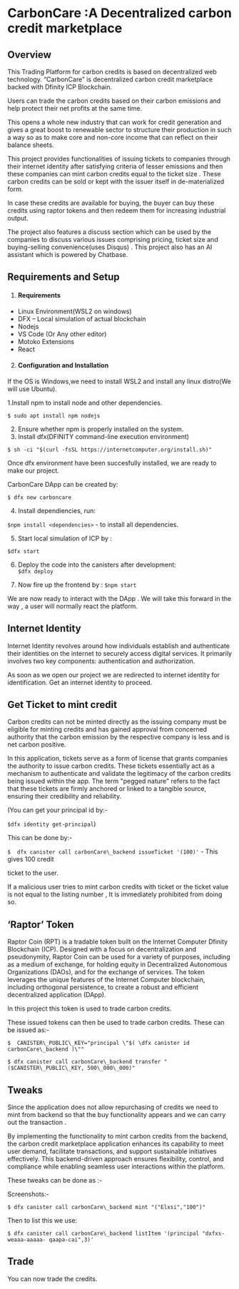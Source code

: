 # CarbonCare :A Decentralized carbon credit marketplace



## Overview

This Trading Platform for carbon credits is based on decentralized web technology. “CarbonCare”  is decentralized carbon credit marketplace backed with Dfinity ICP Blockchain. 

Users can trade the carbon credits based on their carbon emissions and help protect their net profits at the same time. 

This opens a whole new industry that can work for credit generation and gives a great boost to renewable sector to structure their production in such a way so as to make core and non-core income that can reflect on their balance sheets. 

This project provides functionalities of issuing tickets to companies through their internet identity after satisfying criteria of lesser emissions and then these companies can mint carbon credits equal to the ticket size . These carbon credits can be sold or kept with the issuer itself in de-materialized form. 

In case these credits are available for buying, the buyer can buy these credits using raptor tokens and then redeem them for increasing industrial output. 

The project also features a discuss section which can be used by the companies to discuss various issues comprising pricing, ticket size and buying-selling convenience(uses Disqus) . This project also has an AI assistant which is powered by Chatbase.



##  Requirements and Setup 

1. #### Requirements 

- Linux Environment(WSL2 on windows) 
- DFX – Local simulation of actual blockchain 
- Nodejs 
- VS Code (Or Any other editor) 
- Motoko Extensions 
- React

2. #### Configuration and Installation 

If the OS is Windows,we need to install WSL2 and install any linux distro(We will use Ubuntu).  

1.Install npm to install node and other dependencies.            

 `$ sudo apt install npm nodejs` 

2. Ensure whether npm is properly installed on the system. 
3. Install dfx(DFINITY command-line execution environment) 

`$ sh -ci "$(curl -fsSL https://internetcomputer.org/install.sh)"` 

Once dfx environment have been succesfully installed, we are ready to make our project. 

CarbonCare DApp can be created by:                            

`$ dfx new carboncare` 

4. Install dependiencies, run: 

`$npm install <dependencies>`  -         to install all dependencies. 

5. Start local simulation of ICP by : 

`$dfx start` 

6. Deploy the code into the canisters after development:  
`$dfx deploy` 

7. Now fire up the frontend by : 
`$npm start` 

We are now ready to interact with the DApp . We will take this forward in the way , a user will normally react the platform. 



##   Internet Identity 

Internet Identity revolves around how individuals establish and authenticate their identities on the internet to securely access digital services. It primarily involves two key components: authentication and authorization. 

 As soon as we open our project we are redirected to internet identity for identification. Get an internet identity to proceed.



## Get Ticket to mint credit

Carbon credits can not be minted directly as the issuing company must be eligible for minting credits and has gained approval from concerned authority that the carbon emission by the respective company is less and is net carbon positive. 

In this application, tickets serve as a form of license that grants companies the authority to issue carbon credits. These tickets essentially act as a mechanism to authenticate and validate the legitimacy of the carbon credits being issued within the app. The term "pegged nature" refers to the fact that these tickets are firmly anchored or linked to a tangible source, ensuring their credibility and reliability. 

(You can get your principal id by:-

`$dfx identity get-principal`)

This can be done by:-

`$  dfx canister call carbonCare\_backend issueTicket '(100)'` -  This gives 100 credit 

ticket to the user.

If a malicious user tries to mint carbon credits with ticket or the ticket value is not equal to the listing number , It is immediately prohibited from doing so. 



##  ‘Raptor’ Token

Raptor Coin (RPT) is a tradable token built on the Internet Computer Dfinity Blockchain (ICP). Designed with a focus on decentralization and pseudonymity, Raptor Coin can be used for a variety of purposes, including as a medium of exchange, for holding equity in Decentralized Autonomous Organizations (DAOs), and for the exchange of services. The token leverages the unique features of the Internet Computer blockchain, including orthogonal persistence, to create a robust and efficient decentralized application (DApp). 

In this project this token is used to trade carbon credits. 

These issued tokens can then be used to trade carbon credits. These can be issued as:- 

`$  CANISTER\_PUBLIC\_KEY="principal \"$( \dfx canister id carbonCare\_backend )\""` 

`$ dfx canister call carbonCare\_backend transfer "($CANISTER\_PUBLIC\_KEY, 500\_000\_000)"` 



## Tweaks

Since the application does not allow repurchasing of credits we need to mint from backend so that the buy functionality appears and we can carry out the transaction .

By  implementing  the  functionality  to  mint  carbon  credits  from  the  backend,  the  carbon  credit marketplace application enhances its capability to meet user demand, facilitate transactions, and support sustainable  initiatives  effectively.  This  backend-driven  approach  ensures  flexibility,  control,  and compliance while enabling seamless user interactions within the platform. 

These tweaks can be done as :- 

Screenshots:- 

`$ dfx canister call carbonCare\_backend mint "("Elxsi","100")"` 

Then to list this we use: 

`$ dfx canister call carbonCare\_backend listItem '(principal "dxfxs-weaaa-aaaaa- qaapa-cai",3)'` 



## Trade

You can now trade the credits.





